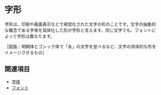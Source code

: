 # 字形

字形は、印刷や画面表示などで視覚化された文字の形のことです。文字の抽象的な概念である字体を具体化した形が字形と言えます。同じ文字でも、フォントによって字形は異なります。

［図版：明朝体とゴシック体で「永」の文字を並べるなど、文字の具体的な形をイメージさせるもの］

## 関連項目

- [字体](./jitai.md)
- [フォント](./font.md)
